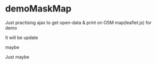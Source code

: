 # demoMaskMap

Just practising ajax to get open-data & print on OSM map(leaflet.js) for demo

It will be update

maybe

Just maybe
